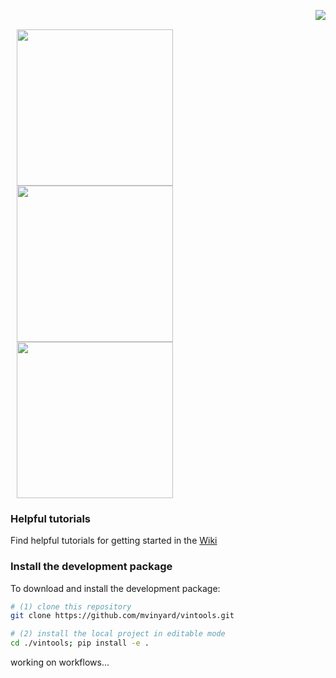[<img src="https://i.imgur.com/le4ym8u.png" align="right" hspace="0"/>](https://github.com/mvinyard/vintools/)

<p>&nbsp;</p>

[<img src="https://i.imgur.com/KmAFUuy.png" width="250"  hspace="10"/>](https://github.com/mvinyard/vintools/wiki) [<img src="https://i.imgur.com/zMPwyI1.png" width="250"  hspace="10"/>](https://) [<img src="https://i.imgur.com/l9rBZ8v.png" width="250"  hspace="10"/>](https://github.com/mvinyard/vintools/tree/main/vintools)


### Helpful tutorials
Find helpful tutorials for getting started in the [Wiki](https://github.com/mvinyard/vintools/wiki)

### Install the development package
To download and install the development package:
```BASH
# (1) clone this repository
git clone https://github.com/mvinyard/vintools.git

# (2) install the local project in editable mode
cd ./vintools; pip install -e .
```

working on workflows...
